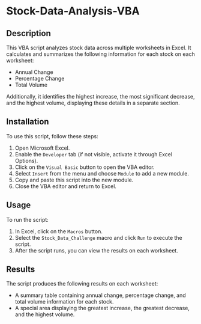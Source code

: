 # Stock-Data-Analysis-VBA

## Description

This VBA script analyzes stock data across multiple worksheets in Excel. It calculates and summarizes the following information for each stock on each worksheet:
- Annual Change
- Percentage Change
- Total Volume

Additionally, it identifies the highest increase, the most significant decrease, and the highest volume, displaying these details in a separate section.

## Installation

To use this script, follow these steps:
1. Open Microsoft Excel.
2. Enable the `Developer` tab (if not visible, activate it through Excel Options).
3. Click on the `Visual Basic` button to open the VBA editor.
4. Select `Insert` from the menu and choose `Module` to add a new module.
5. Copy and paste this script into the new module.
6. Close the VBA editor and return to Excel.

## Usage

To run the script:
1. In Excel, click on the `Macros` button.
2. Select the `Stock_Data_Challenge` macro and click `Run` to execute the script.
3. After the script runs, you can view the results on each worksheet.

## Results

The script produces the following results on each worksheet:
- A summary table containing annual change, percentage change, and total volume information for each stock.
- A special area displaying the greatest increase, the greatest decrease, and the highest volume.

